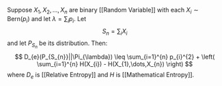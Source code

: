 Suppose $X_{1},X_{2},\dots,X_{n}$ are binary [[Random Variable]]
with each $X_{i}\sim \mathrm{Bern}(p_{i})$ and let $\lambda=\sum_{i}p_{i}$.
Let
$$
S_{n}=\sum_{i} X_{i}
$$
and let $P_{S_{n}}$ be its distribution. Then:
$$
D_{e}(P_{S_{n}}||\Pi_{\lambda}) \leq \sum_{i=1}^{n} p_{i}^{2} + \left( \sum_{i=1}^{n} H(X_{i}) - H(X_{1},\dots,X_{n}) \right)
$$
where $D_{e}$ is [[Relative Entropy]] and $H$ is [[Mathematical Entropy]].

